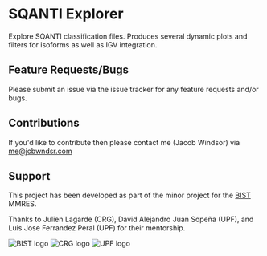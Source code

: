# SQANTI Explorer
Explore SQANTI classification files. Produces several dynamic plots and filters for isoforms as well as IGV integration.

## Feature Requests/Bugs
Please submit an issue via the issue tracker for any feature requests and/or bugs.

## Contributions
If you'd like to contribute then please contact me (Jacob Windsor) via me@jcbwndsr.com

## Support
This project has been developed as part of the minor project for the [BIST](http://bist.eu) MMRES.

Thanks to Julien Lagarde (CRG), David Alejandro Juan Sopeña (UPF), and Luis Jose Ferrandez Peral (UPF) for their mentorship.

![BIST logo](https://bist.eu/wp-content/uploads/2016/05/bist-barcelona-institute-science-and-technology-1.png)
![CRG logo](https://www.crg.eu/sites/default/files/logo_1.png)
![UPF logo](https://iwch.upf.edu/19-20/imatges/UPFt_rgb.png)
